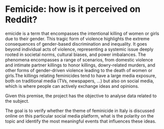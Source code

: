 # Femicide: how is it perceived on Reddit?
emicide is a term that encompasses the intentional killing of women or girls due to their gender. This tragic form of violence highlights the extreme consequences of gender-based discrimination and inequality. It goes beyond individual acts of violence, representing a systemic issue deeply rooted in societal norms, cultural biases, and power imbalances. The phenomena encompasses a range of scenarios, from domestic violence and intimate partner killings to honor killings, dowry-related murders, and other forms of gender-driven violence leading to the death of women or girls.The killings relating feminicides tend to have a large media exposure, both on traditional media (TVs, newspapers, ...) but also on social media, which is where people can actively exchange ideas and opinions.

Given this premise, the project has the objective to analyse data related to the subject.

The goal is to verify whether the theme of feminicide in Italy is discussed online on this particular social media platform, what is the polarity on the topic and identify the most meaningful events that influences these ideas.

